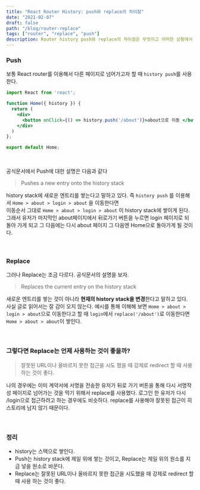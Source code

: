 ```yaml
---
title: "React Router History: push와 replace의 차이점"
date: "2021-02-07"
draft: false
path: "/blog/router-replace"
tags: ["router", "replace", "push"]
description: Router history push와 replace의 차이점은 무엇이고 어떠한 상황에서 무엇을 사용해야 하는지 알아보자!
---
```


### Push

보통 React router를 이용해서 다른 페이지로 넘어가고자 할 때 `history push`를 사용한다. 

```jsx
import React from 'react';

function Home({ history }) {
  return (
    <div>
      <button onClick={() => history.push('/about')}>about으로 이동 </button>
    </div>
  )
};

export default Home;
```
<br/>

공식문서에서 Push에 대한 설명은 다음과 같다

> Pushes a new entry onto the history stack

history stack에 새로운 엔트리를 쌓는다고 말하고 있다. 즉 `history push` 를 이용해서 `Home > about > login > about` 을 이동한다면  
이동순서 그대로 `Home > about > login > about` 이 history stack에 쌓이게 된다. 그래서 유저가 마지막인 about페이지에서 뒤로가기 버튼을 누르면 login 페이지로 되돌아 가게 되고 
그 다음에는 다시 about 페이지 그 다음엔 Home으로 돌아가게 될 것이다. 
<br/><br/><br/>

### Replace

그러나 Replace는 조금 다르다. 공식문서의 설명을 보자.

> Replaces the current entry on the history stack

 새로운 엔트리를 쌓는 것이 아니라 **현재의 history stack을 변경**한다고 말하고 있다.  
 사실 글로 읽어서는 잘 감이 오지 않는다. 예시를 통해 이해해 보면 `Home > about > login > about`으로 이동한다고 할 때 `login`에서 `replace('/about')`로 이동한다면 `Home > about > about`이 쌓인다.
<br/><br/><br/>

 ### 그렇다면 Replace는 언제 사용하는 것이 좋을까?
 
 > 잘못된 URL이나 올바르지 못한 접근을 시도 했을 때 강제로 redirect 할 때 사용하는 것이 좋다.

나의 경우에는 이미 계약서에 서명을 전송한 유저가 뒤로 가기 버튼을 통해 다시 서명작성 페이지로 넘어가는 것을 막기 위해서 replace를 사용했다. 로그인 한 유저가 다시 /login으로 접근하려고 하는 경우에도 비슷하다. replace를 사용해야 잘못된 접근이 히스토리에 남지 않기 때문이다.
<br/><br/><br/>

### 정리
* history는 스택으로 쌓인다.
* Push는 history stack에 제일 위에 쌓는 것이고, Replace는 제일 위의 원소를 지금 넣을 원소로 바꾼다.
* Replace는 잘못된 URL이나 올바르지 못한 접근을 시도했을 때 강제로 redirect 할 때 사용 하는 것이 좋다.
 